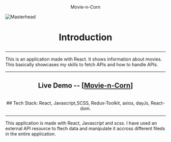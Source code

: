 <div align="center">
   Movie-n-Corn
</div>                      


  
![Masterhead]("https://github.com/user-attachments/assets/8e6dcab3-67d7-40e4-88df-d4702cdbf79c")






<h1 align="center">
   
Introduction
</h1>

<hr/>
This is an application made with React. It shows information about movies. This basically showcases my skills to fetch APIs and how to handle APIs.
<br/>
 
<hr/>

<div align="center">

   
## Live Demo --    [[Movie-n-Corn](https://movie-n-corn.netlify.app/)]
<br/>
## Tech Stack: React, Javascript,SCSS, Redux-Toolkit, axios, dayJs, React-dom. <br/>
</div>

<hr/>
<p align="center">
   
This application is made with React, Javascript and scss. I have used an external API resource to ftech data and manipulate it accross different fileds in the entire application.
</p>
